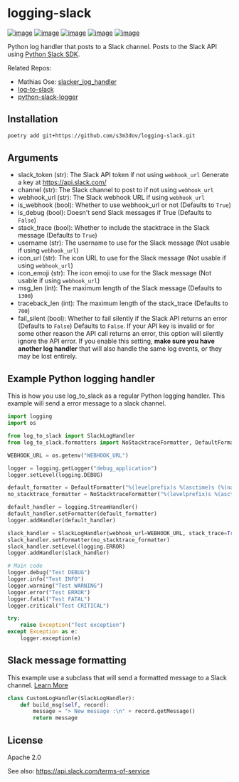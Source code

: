 # logging-slack

[![image](https://img.shields.io/pypi/v/log-to-slack.svg?style=flat-square)](https://pypi.python.org/pypi/log-to-slack)
[![image](https://img.shields.io/pypi/wheel/log-to-slack.svg?style=flat-square)](https://pypi.python.org/pypi/log-to-slack)
[![image](https://img.shields.io/pypi/format/log-to-slack.svg?style=flat-square)](https://pypi.python.org/pypi/log-to-slack)
[![image](https://img.shields.io/pypi/pyversions/log-to-slack.svg?style=flat-square)](https://pypi.python.org/pypi/log-to-slack)
[![image](https://img.shields.io/pypi/status/log-to-slack.svg?style=flat-square)](https://pypi.python.org/pypi/log-to-slack)

Python log handler that posts to a Slack channel. Posts to the Slack API
using [Python Slack SDK](https://github.com/slackapi/python-slack-sdk).

Related Repos: 
  - Mathias Ose: [slacker_log_handler](https://github.com/mathiasose/slacker_log_handler)
  - [log-to-slack](https://github.com/pandianmn/log_to_slack)
  - [python-slack-logger](https://github.com/junhwi/python-slack-logger/)

## Installation

``` bash
poetry add git+https://github.com/s3m3dov/logging-slack.git
```

## Arguments
- slack_token (str): The Slack API token if not using `webhook_url`
  Generate a key at <https://api.slack.com/>
- channel (str): The Slack channel to post to if not using `webhook_url`
- webhook_url (str): The Slack webhook URL if using `webhook_url`
- is_webhook (bool): Whether to use webhook_url or not (Defaults to `True`)
- is_debug (bool): Doesn't send Slack messages if True (Defaults to `False`)
- stack_trace (bool): Whether to include the stacktrace in the Slack message (Defaults to `True`)
- username (str): The username to use for the Slack message (Not usable if using `webhook_url`)
- icon_url (str): The icon URL to use for the Slack message (Not usable if using `webhook_url`)
- icon_emoji (str): The icon emoji to use for the Slack message (Not usable if using `webhook_url`)
- msg_len (int): The maximum length of the Slack message (Defaults to `1300`)
- traceback_len (int): The maximum length of the stack_trace (Defaults to `700`)
- fail_silent (bool): Whether to fail silently if the Slack API returns an error (Defaults to `False`)
  Defaults to `False`. If your API key is invalid or for some other reason
  the API call returns an error, this option will silently ignore the API
  error. If you enable this setting, **make sure you have another log
  handler** that will also handle the same log events, or they may be lost
  entirely.

## Example Python logging handler

This is how you use log_to_slack as a regular Python
logging handler. This example will send a error message to a slack
channel.

``` python
import logging
import os

from log_to_slack import SlackLogHandler
from log_to_slack.formatters import NoStacktraceFormatter, DefaultFormatter

WEBHOOK_URL = os.getenv("WEBHOOK_URL")

logger = logging.getLogger("debug_application")
logger.setLevel(logging.DEBUG)

default_formatter = DefaultFormatter("%(levelprefix)s %(asctime)s (%(name)s) %(message)s")
no_stacktrace_formatter = NoStacktraceFormatter("%(levelprefix)s %(asctime)s (%(name)s) %(message)s")

default_handler = logging.StreamHandler()
default_handler.setFormatter(default_formatter)
logger.addHandler(default_handler)

slack_handler = SlackLogHandler(webhook_url=WEBHOOK_URL, stack_trace=True)
slack_handler.setFormatter(no_stacktrace_formatter)
slack_handler.setLevel(logging.ERROR)
logger.addHandler(slack_handler)

# Main code
logger.debug("Test DEBUG")
logger.info("Test INFO")
logger.warning("Test WARNING")
logger.error("Test ERROR")
logger.fatal("Test FATAL")
logger.critical("Test CRITICAL")

try:
    raise Exception("Test exception")
except Exception as e:
    logger.exception(e)

```

## Slack message formatting

This example use a subclass that will send a formatted message to a
Slack channel. [Learn More](https://api.slack.com/reference/surfaces/formatting)

``` python
class CustomLogHandler(SlackLogHandler):
    def build_msg(self, record):
        message = "> New message :\n" + record.getMessage()
        return message
```

## License

Apache 2.0

See also: <https://api.slack.com/terms-of-service>
